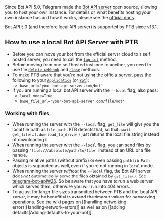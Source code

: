 Since Bot API 5.0, Telegram made the [Bot API server](https://github.com/tdlib/telegram-bot-api) open source, allowing you to host your own instance. For details on what benefits hosting your own instance has and how it works, please see the [official docs](https://core.telegram.org/bots/api#using-a-local-bot-api-server).

Bot API 5.0 (and therefore local API server) is supported by PTB since v13.1.

## How to use a local Bot API Server with PTB

* Before you can move your bot from the official server cloud to a self hosted server, you need to call the [`log_out`](https://python-telegram-bot.readthedocs.io/telegram.bot.html#telegram.Bot.log_out) method.
* Before moving from one self hosted instance to another, you need to use the [`delete_webhook`](https://python-telegram-bot.readthedocs.io/telegram.bot.html#telegram.Bot.delete_webhook) and [`close`](https://python-telegram-bot.readthedocs.io/telegram.bot.html#telegram.Bot.close) methods.
* To make PTB aware that you're not using the official server, pass the following to your [`Application`](https://python-telegram-bot.readthedocs.io/en/latest/telegram.ext.applicationbuilder.html#telegram.ext.ApplicationBuilder.base_file_url) (or [`Bot`](https://python-telegram-bot.readthedocs.io/en/latest/telegram.bot.html#telegram.Bot.params.base_url)):
  * `base_url='your-bot-api-server.com/bot'`
* If you are running a local bot API server with the `--local` flag, also pass:
  * `local_mode=True`
  * `base_file_url='your-bot-api-server.com/file/bot'`

### Working with files
* When running the server with the `--local` flag, `get_file` will give you the local file path as `file_path`. PTB detects that, so that `await get_file(…).download_to_drive()` just returns the local file string instead of downloading it.
* When running the server with the `--local` flag, you can send files by passing `'file:///absolute/path/to/file'` instead of an URL or a file handle.
* Passing relative paths (without prefix) or even passing `pathlib.Path` objects is supported as well, even if you're not running in `local` mode.
* When running the server *without* the `--local` flag, the Bot API server does *not* automatically serve the files obtained by `get_file()`. See [telegram-bot-api/#26](https://github.com/tdlib/telegram-bot-api/issues/26). So be aware that you have to run a web server which serves them, otherwise you will run into 404 errors.
* To adjust for larger file sizes transmitted between PTB and the local API server, it may be benefitial to extend the timeout values for networking operations. See the wiki pages on [[handling networking errors|Handling-network-errors]] as well as on [[adding defaults|Adding-defaults-to-your-bot]].